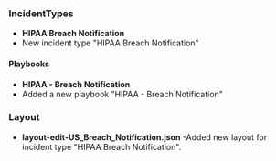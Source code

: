 
### IncidentTypes
- __HIPAA Breach Notification__
- New incident type "HIPAA Breach Notification"


#### Playbooks
- __HIPAA - Breach Notification__
- Added a new playbook "HIPAA - Breach Notification"


### Layout
- __layout-edit-US_Breach_Notification.json__
-Added new layout for incident type "HIPAA Breach Notification".

